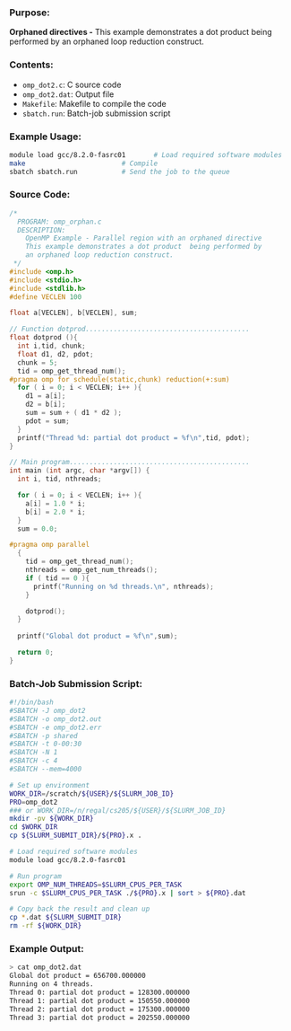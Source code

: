 ### Purpose:

**Orphaned directives -** This example demonstrates a dot product  being performed by an orphaned loop reduction construct.

### Contents:

* <code>omp_dot2.c</code>: C source code
* <code>omp_dot2.dat</code>: Output file
* <code>Makefile</code>: Makefile to compile the code
* <code>sbatch.run</code>: Batch-job submission script

### Example Usage:

```bash
module load gcc/8.2.0-fasrc01		# Load required software modules
make             			# Compile
sbatch sbatch.run 			# Send the job to the queue
```

### Source Code:

```c
/*
  PROGRAM: omp_orphan.c
  DESCRIPTION:
    OpenMP Example - Parallel region with an orphaned directive
    This example demonstrates a dot product  being performed by
    an orphaned loop reduction construct.
 */
#include <omp.h>
#include <stdio.h>
#include <stdlib.h>
#define VECLEN 100

float a[VECLEN], b[VECLEN], sum;

// Function dotprod.........................................
float dotprod (){
  int i,tid, chunk;
  float d1, d2, pdot;
  chunk = 5;
  tid = omp_get_thread_num();
#pragma omp for schedule(static,chunk) reduction(+:sum)
  for ( i = 0; i < VECLEN; i++ ){
    d1 = a[i];
    d2 = b[i];
    sum = sum + ( d1 * d2 );
    pdot = sum;
  }
  printf("Thread %d: partial dot product = %f\n",tid, pdot);
}

// Main program.............................................
int main (int argc, char *argv[]) {
  int i, tid, nthreads;

  for ( i = 0; i < VECLEN; i++ ){
    a[i] = 1.0 * i;
    b[i] = 2.0 * i;
  }
  sum = 0.0;

#pragma omp parallel
  {
    tid = omp_get_thread_num();
    nthreads = omp_get_num_threads();
    if ( tid == 0 ){
      printf("Running on %d threads.\n", nthreads);
    }

    dotprod();
  }
  
  printf("Global dot product = %f\n",sum);

  return 0; 
}
```

### Batch-Job Submission Script:

```bash
#!/bin/bash
#SBATCH -J omp_dot2
#SBATCH -o omp_dot2.out
#SBATCH -e omp_dot2.err
#SBATCH -p shared
#SBATCH -t 0-00:30
#SBATCH -N 1
#SBATCH -c 4
#SBATCH --mem=4000

# Set up environment
WORK_DIR=/scratch/${USER}/${SLURM_JOB_ID}
PRO=omp_dot2
### or WORK_DIR=/n/regal/cs205/${USER}/${SLURM_JOB_ID}
mkdir -pv ${WORK_DIR}
cd $WORK_DIR
cp ${SLURM_SUBMIT_DIR}/${PRO}.x .

# Load required software modules
module load gcc/8.2.0-fasrc01

# Run program
export OMP_NUM_THREADS=$SLURM_CPUS_PER_TASK
srun -c $SLURM_CPUS_PER_TASK ./${PRO}.x | sort > ${PRO}.dat

# Copy back the result and clean up
cp *.dat ${SLURM_SUBMIT_DIR}
rm -rf ${WORK_DIR}
```

### Example Output:

```bash
> cat omp_dot2.dat 
Global dot product = 656700.000000
Running on 4 threads.
Thread 0: partial dot product = 128300.000000
Thread 1: partial dot product = 150550.000000
Thread 2: partial dot product = 175300.000000
Thread 3: partial dot product = 202550.000000
```

